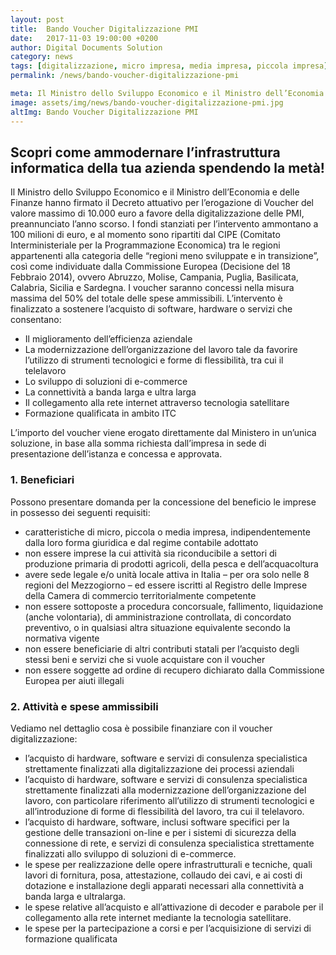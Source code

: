 ```yaml
---
layout: post
title:  Bando Voucher Digitalizzazione PMI
date:   2017-11-03 19:00:00 +0200
author: Digital Documents Solution
category: news
tags: [digitalizzazione, micro impresa, media impresa, piccola impresa]
permalink: /news/bando-voucher-digitalizzazione-pmi

meta: Il Ministro dello Sviluppo Economico e il Ministro dell’Economia e delle Finanze hanno firmato il Decreto attuativo per l’erogazione di Voucher del valore massimo di 10.000 euro a favore della digitalizzazione delle PMI, preannunciato l’anno scorso. 
image: assets/img/news/bando-voucher-digitalizzazione-pmi.jpg
altImg: Bando Voucher Digitalizzazione PMI
---
```

<h2>Scopri come ammodernare l’infrastruttura informatica della tua azienda spendendo la metà!</h2>

<p>
Il Ministro dello Sviluppo Economico e il Ministro dell’Economia e delle Finanze hanno firmato il Decreto attuativo per l’erogazione di Voucher del valore massimo di 10.000 euro a favore della digitalizzazione delle PMI, preannunciato l’anno scorso. I fondi stanziati per l’intervento ammontano a 100 milioni di euro, e al momento sono ripartiti dal CIPE (Comitato Interministeriale per la Programmazione Economica) tra le regioni appartenenti alla categoria delle “regioni meno sviluppate e in transizione”, così come individuate dalla Commissione Europea (Decisione del 18 Febbraio 2014), ovvero Abruzzo, Molise, Campania, Puglia, Basilicata, Calabria, Sicilia e Sardegna. I voucher saranno concessi nella misura massima del 50% del totale delle spese ammissibili.
L’intervento è finalizzato a sostenere l’acquisto di software, hardware o servizi che consentano:
</p>

- Il miglioramento dell’efficienza aziendale
- La modernizzazione dell’organizzazione del lavoro tale da favorire l’utilizzo di strumenti tecnologici e forme di flessibilità, tra cui il telelavoro
- Lo sviluppo di soluzioni di e-commerce
- La connettività a banda larga e ultra larga
- Il collegamento alla rete internet attraverso tecnologia satellitare
- Formazione qualificata in ambito ITC


<p>
L’importo del voucher viene erogato direttamente dal Ministero in un’unica soluzione, in base alla somma richiesta dall’impresa in sede di presentazione dell’istanza e concessa e approvata.
</p>

<h3>1. Beneficiari</h3>
Possono presentare domanda per la concessione del beneficio le imprese in possesso dei seguenti requisiti:
<ul>
    <li>caratteristiche di micro, piccola o media impresa, indipendentemente dalla loro forma giuridica e dal regime contabile adottato</li>
    <li>non essere imprese la cui attività sia riconducibile a settori di produzione primaria di prodotti agricoli, della pesca e dell’acquacoltura</li>
    <li>avere sede legale e/o unità locale attiva in Italia – per ora solo nelle 8 regioni del Mezzogiorno – ed essere iscritti al Registro delle Imprese della Camera di commercio territorialmente competente</li>
    <li>non essere sottoposte a procedura concorsuale, fallimento, liquidazione (anche volontaria), di amministrazione controllata, di concordato preventivo, o in qualsiasi altra situazione equivalente secondo la normativa vigente</li>
    <li>non essere beneficiarie di altri contributi statali per l’acquisto degli stessi beni e servizi che si vuole acquistare con il voucher</li>
    <li>non essere soggette ad ordine di recupero dichiarato dalla Commissione Europea per aiuti illegali</li>
</ul>


<h3>2. Attività e spese ammissibili</h3>
Vediamo nel dettaglio cosa è possibile finanziare con il voucher digitalizzazione:
<ul>
    <li>l’acquisto di hardware, software e servizi di consulenza specialistica strettamente finalizzati alla digitalizzazione dei processi aziendali</li>
    <li>l’acquisto di hardware, software e servizi di consulenza specialistica strettamente finalizzati alla modernizzazione dell’organizzazione del lavoro, con particolare riferimento all’utilizzo di strumenti tecnologici e all’introduzione di forme di flessibilità del lavoro, tra cui il telelavoro.</li>
    <li>l’acquisto di hardware, software, inclusi software specifici per la gestione delle transazioni on-line e per i sistemi di sicurezza della connessione di rete, e servizi di consulenza specialistica strettamente finalizzati allo sviluppo di soluzioni di e-commerce.</li>
    <li>le spese per realizzazione delle opere infrastrutturali e tecniche, quali lavori di fornitura, posa, attestazione, collaudo dei cavi, e ai costi di dotazione e installazione degli apparati necessari alla connettività a banda larga e ultralarga.</li>
    <li>le spese relative all’acquisto e all’attivazione di decoder e parabole per il collegamento alla rete internet mediante la tecnologia satellitare.</li>
    <li>le spese per la partecipazione a corsi e per l’acquisizione di servizi di formazione qualificata</li>
</ul>



